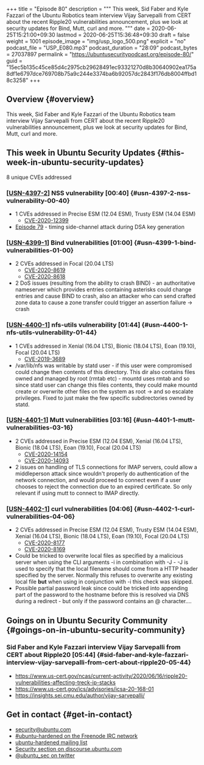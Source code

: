 +++
title = "Episode 80"
description = """
  This week, Sid Faber and Kyle Fazzari of the Ubuntu Robotics team interview
  Vijay Sarvepalli from CERT about the recent Ripple20 vulnerabilities
  announcement, plus we look at security updates for Bind, Mutt, curl and
  more.
  """
date = 2020-06-25T15:21:00+09:30
lastmod = 2020-06-25T15:36:48+09:30
draft = false
weight = 1001
episode_image = "img/usp_logo_500.png"
explicit = "no"
podcast_file = "USP_E080.mp3"
podcast_duration = "28:09"
podcast_bytes = 27037897
permalink = "https://ubuntusecuritypodcast.org/episode-80/"
guid = "15ec5b135c45ce85d4c2975cb29628491ec93321270d8b30640902ea175a8df1e6797dce769708b75a9c244e3374ba6b92057dc2843f176db8004ffbd18c3258"
+++

## Overview {#overview}

This week, Sid Faber and Kyle Fazzari of the Ubuntu Robotics team interview
Vijay Sarvepalli from CERT about the recent Ripple20 vulnerabilities
announcement, plus we look at security updates for Bind, Mutt, curl and
more.


## This week in Ubuntu Security Updates {#this-week-in-ubuntu-security-updates}

8 unique CVEs addressed


### [[USN-4397-2](https://usn.ubuntu.com/4397-2/)] NSS vulnerability [00:40] {#usn-4397-2-nss-vulnerability-00-40}

-   1 CVEs addressed in Precise ESM (12.04 ESM), Trusty ESM (14.04 ESM)
    -   [CVE-2020-12399](https://people.canonical.com/~ubuntu-security/cve/CVE-2020-12399) <!-- medium -->
-   [Episode 79](https://ubuntusecuritypodcast.org/episode-79/) - timing side-channel attack during DSA key generation


### [[USN-4399-1](https://usn.ubuntu.com/4399-1/)] Bind vulnerabilities [01:00] {#usn-4399-1-bind-vulnerabilities-01-00}

-   2 CVEs addressed in Focal (20.04 LTS)
    -   [CVE-2020-8619](https://people.canonical.com/~ubuntu-security/cve/CVE-2020-8619) <!-- medium -->
    -   [CVE-2020-8618](https://people.canonical.com/~ubuntu-security/cve/CVE-2020-8618) <!-- medium -->
-   2 DoS issues (resulting from the ability to crash BIND) - an
    authoritative nameserver which provides entries containing asterisks
    could change entries and cause BIND to crash, also an attacker who can
    send crafted zone data to cause a zone transfer could trigger an
    assertion failure -> crash


### [[USN-4400-1](https://usn.ubuntu.com/4400-1/)] nfs-utils vulnerability [01:44] {#usn-4400-1-nfs-utils-vulnerability-01-44}

-   1 CVEs addressed in Xenial (16.04 LTS), Bionic (18.04 LTS), Eoan (19.10), Focal (20.04 LTS)
    -   [CVE-2019-3689](https://people.canonical.com/~ubuntu-security/cve/CVE-2019-3689) <!-- low -->
-   /var/lib/nfs was writable by statd user - if this user were compromised
    could change then contents of this directory. This dir also contains
    files owned and managed by root (rmtab etc) - mountd uses rmtab and so
    since statd user can change this files contents, they could make mountd
    create or overwrite other files on the system as root -> and so escalate
    privileges. Fixed to just make the few specific subdirectories owned by
    statd.


### [[USN-4401-1](https://usn.ubuntu.com/4401-1/)] Mutt vulnerabilities [03:16] {#usn-4401-1-mutt-vulnerabilities-03-16}

-   2 CVEs addressed in Precise ESM (12.04 ESM), Xenial (16.04 LTS), Bionic (18.04 LTS), Eoan (19.10), Focal (20.04 LTS)
    -   [CVE-2020-14154](https://people.canonical.com/~ubuntu-security/cve/CVE-2020-14154) <!-- low -->
    -   [CVE-2020-14093](https://people.canonical.com/~ubuntu-security/cve/CVE-2020-14093) <!-- medium -->
-   2 issues on handling of TLS connections for IMAP servers, could allow a
    middleperson attack since wouldn't properly do authentication of the
    network connection, and would proceed to connect even if a user chooses
    to reject the connection due to an expired certificate. So only relevant
    if using mutt to connect to IMAP directly.


### [[USN-4402-1](https://usn.ubuntu.com/4402-1/)] curl vulnerabilities [04:06] {#usn-4402-1-curl-vulnerabilities-04-06}

-   2 CVEs addressed in Precise ESM (12.04 ESM), Trusty ESM (14.04 ESM), Xenial (16.04 LTS), Bionic (18.04 LTS), Eoan (19.10), Focal (20.04 LTS)
    -   [CVE-2020-8177](https://people.canonical.com/~ubuntu-security/cve/CVE-2020-8177) <!-- medium -->
    -   [CVE-2020-8169](https://people.canonical.com/~ubuntu-security/cve/CVE-2020-8169) <!-- medium -->
-   Could be tricked to overwrite local files as
    specified by a malicious server when using the CLI arguments -i in
    combination with -J - -J is used to specify that the local filename
    should come from a HTTP header specified by the server. Normally this
    refuses to overwrite any existing local file **but** when using in
    conjunction with -i this check was skipped.
-   Possible partial password leak since could be tricked into appending part
    of the password to the hostname before this is resolved via DNS during a
    redirect - but only if the password contains an @ character....


## Goings on in Ubuntu Security Community {#goings-on-in-ubuntu-security-community}


### Sid Faber and Kyle Fazzari interview Vijay Sarvepalli from CERT about Ripple20 [05:44] {#sid-faber-and-kyle-fazzari-interview-vijay-sarvepalli-from-cert-about-ripple20-05-44}

-   <https://www.us-cert.gov/ncas/current-activity/2020/06/16/ripple20-vulnerabilities-affecting-treck-ip-stacks>
-   <https://www.us-cert.gov/ics/advisories/icsa-20-168-01>
-   <https://insights.sei.cmu.edu/author/vijay-sarvepalli/>


## Get in contact {#get-in-contact}

-   [security@ubuntu.com](mailto:security@ubuntu.com)
-   [#ubuntu-hardened on the Freenode IRC network](http://webchat.freenode.net/#ubuntu-hardened)
-   [ubuntu-hardened mailing list](https://lists.ubuntu.com/mailman/listinfo/ubuntu-hardened)
-   [Security section on discourse.ubuntu.com](https://discourse.ubuntu.com/c/security)
-   [@ubuntu\_sec on twitter](https://twitter.com/ubuntu%5Fsec)
